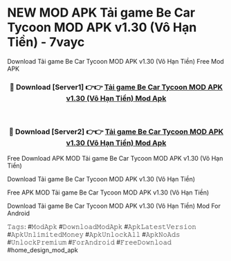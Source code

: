 # NEW MOD APK Tải game Be Car Tycoon MOD APK v1.30 (Vô Hạn Tiền) - 7vayc
Download Tải game Be Car Tycoon MOD APK v1.30 (Vô Hạn Tiền) Free Mod APK

<div align="center">
<h3>🔴 Download [Server1] 👉👉 <a href="https://apk-comot.site?title=Tải_game_Be_Car_Tycoon_MOD_APK_v1.30_(Vô_Hạn_Tiền)">Tải game Be Car Tycoon MOD APK v1.30 (Vô Hạn Tiền) Mod Apk</a></h3><br>

<h3>🔴 Download [Server2] 👉👉 <a href="https://apk-comot.site?title=Tải_game_Be_Car_Tycoon_MOD_APK_v1.30_(Vô_Hạn_Tiền)">Tải game Be Car Tycoon MOD APK v1.30 (Vô Hạn Tiền) Mod Apk</a></h3>
</div>


Free Download APK MOD Tải game Be Car Tycoon MOD APK v1.30 (Vô Hạn Tiền)

Download Tải game Be Car Tycoon MOD APK v1.30 (Vô Hạn Tiền) 

Free APK MOD Tải game Be Car Tycoon MOD APK v1.30 (Vô Hạn Tiền) 

Download Tải game Be Car Tycoon MOD APK v1.30 (Vô Hạn Tiền) Mod For Android

𝚃𝚊𝚐𝚜: #𝙼𝚘𝚍𝙰𝚙𝚔 #𝙳𝚘𝚠𝚗𝚕𝚘𝚊𝚍𝙼𝚘𝚍𝙰𝚙𝚔 #𝙰𝚙𝚔𝙻𝚊𝚝𝚎𝚜𝚝𝚅𝚎𝚛𝚜𝚒𝚘𝚗 #𝙰𝚙𝚔𝚄𝚗𝚕𝚒𝚖𝚒𝚝𝚎𝚍𝙼𝚘𝚗𝚎𝚢 #𝙰𝚙𝚔𝚄𝚗𝚕𝚘𝚌𝚔𝙰𝚕𝚕 #𝙰𝚙𝚔𝙽𝚘𝙰𝚍𝚜 #𝚄𝚗𝚕𝚘𝚌𝚔𝙿𝚛𝚎𝚖𝚒𝚞𝚖 #𝙵𝚘𝚛𝙰𝚗𝚍𝚛𝚘𝚒𝚍 #𝙵𝚛𝚎𝚎𝙳𝚘𝚠𝚗𝚕𝚘𝚊𝚍 #home_design_mod_apk